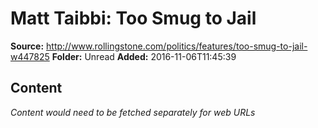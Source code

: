 # Matt Taibbi: Too Smug to Jail

**Source:** http://www.rollingstone.com/politics/features/too-smug-to-jail-w447825
**Folder:** Unread
**Added:** 2016-11-06T11:45:39




## Content
*Content would need to be fetched separately for web URLs*
